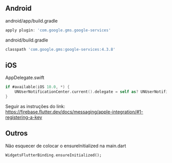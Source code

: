 ## Android

android/app/build.gradle

```gradle
apply plugin: 'com.google.gms.google-services'
```

android/build.gradle

```gradle
classpath 'com.google.gms:google-services:4.3.8'
```

## iOS

AppDelegate.swift

```swift
if #available(iOS 10.0, *) {
    UNUserNotificationCenter.current().delegate = self as? UNUserNotificationCenterDelegate
}
```

Seguir as instruções do link: https://firebase.flutter.dev/docs/messaging/apple-integration/#1-registering-a-key

## Outros

Não esquecer de colocar o ensureInitialized na main.dart

```dart
WidgetsFlutterBinding.ensureInitialized();
```
